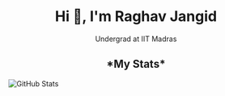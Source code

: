 <h1 align="center">Hi 👋, I'm Raghav Jangid</h1>


<p align="center">Undergrad at IIT Madras</p>


<h2 align="center">*My Stats*</h2>

<!--
-->
![GitHub Stats](https://github-readme-stats.vercel.app/api?username=Raghav-J402&theme=radical)
